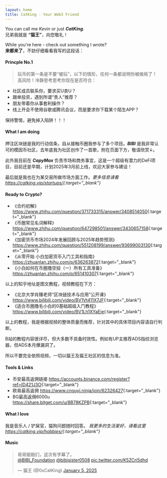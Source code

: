 ```yaml
---
layout: home
title: CatKing - Your Web3 Friend
---
```




You can call me _Kevin_ or just **_CatKing_**.  
兄弟我就是 **“猫王”**，向您敬礼！

While you're here - check out something I wrote?  
**来都来了**，不妨仔细看看我写的这段话：


#### Princple No.1
> 玩币的第一条是不要“被玩”，以下的情形，任何一条都说明你被做局了！  
高风险！冷静思考思考你现在是否符合：
- 社区成员联系你，要求买U卖U？
- 跟单投资，遇到所谓“贵人”推荐？
- 朋友带着你从事套利操作？
- 线上开会不使用谷歌或腾讯会议，而是要求你下载某个陌生APP？

保持警惕，避免掉入陷阱！！！

#### What I am doing
押注区块链是我的行动信条，自从接触币圈我参与了多个项目。***BIBI*** 是我非常认可的模因币社区，去年底我为社区创作了一首歌，附在页面下方，敬请欣赏↓。

此外我目前在 ***CapyMax*** 负责市场和商务事宜，这是一个超级有潜力的DeFi项目，目前还是早期，计划2025年3月前上线，欢迎大家参与建设！

最后就是我也在为某交易所做市场方面工作。*更多信息请看<https://catking.vip/startups/>{:target="_blank"}*


#### Ready to Crypto?
- 《合约初解》<https://www.zhihu.com/question/371733315/answer/3408514050>{:target="_blank"}
- 《币圈常见名词解释》<https://www.zhihu.com/question/647298501/answer/3430657158>{:target="_blank"}
- 《加密货币市场2024年发展回顾与2025年趋势预测》<https://www.zhihu.com/question/551208199/answer/93699003130>{:target="_blank"}
- 《从零开始 小白加密货币入门工具和指南》<https://zhuanlan.zhihu.com/p/636263872>{:target="_blank"}
- 《小白如何在币圈撸空投（一）所有工具准备》<https://zhuanlan.zhihu.com/p/651410307>{:target="_blank"}

以上的知乎地址是图文教程，视频教程在下方：

- 《北京大学肖臻老师“区块链技术与应用”公开课》<https://www.bilibili.com/video/BV1Vt411X7JF>{:target="_blank"}
- 《适合币圈撸毛小白的0基础超级入门教程》<https://www.bilibili.com/video/BV1Lh1XYaEie>{:target="_blank"}

以上的教程，我是根据视频的整体质量而推荐，针对其中的具体项目内容请自行判断。

B站的教程内容很详尽，但大多数不具备时效性。例如有UP主推荐ADS指纹浏览器，但ADS本月爆漏洞了。

所以不要完全依照视频，一切以猫王及猫王社区的信息为准。


#### Tools & Links
- <span class="icon-binance"></span> 币安最高返佣链接  <https://accounts.binance.com/register?ref=ID421J3O>{:target="_blank"}
- <span class="icon-OKX_logo"></span> 欧易最高返佣  <https://www.cnouyi.ninja/join/62326427>{:target="_blank"}
- <span class="icon-baseasset_img_media-kit_logo-green-v3"></span> BG最高返佣6000u  <https://share.bitget.com/u/8B78KZPB>{:target="_blank"}

#### What I love
我是音乐人 / 铲屎官，猫狗问题随时回答。 *我更多的生活爱好，请看这里<https://catking.vip/hobbies/>{:target="_blank"}*

#### Music

<blockquote class="twitter-tweet"><p lang="zh" dir="ltr">哥哥姐姐们，这次有字幕了。<br> <a href="https://twitter.com/BIBI_Foundation?ref_src=twsrc%5Etfw">@BIBI_Foundation</a> <a href="https://twitter.com/bibisister0508?ref_src=twsrc%5Etfw">@bibisister0508</a> <a href="https://t.co/K5ZCri5dhd">pic.twitter.com/K5ZCri5dhd</a></p>&mdash; 猫王 (@0xCatKing) <a href="https://twitter.com/0xCatKing/status/1875928560726381027?ref_src=twsrc%5Etfw">January 5, 2025</a></blockquote> <script async src="https://platform.twitter.com/widgets.js" charset="utf-8"></script>